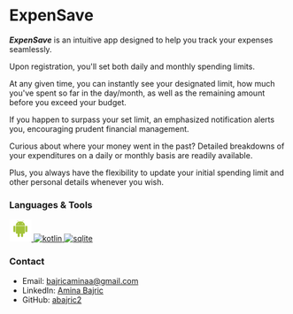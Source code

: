 # ExpenSave
***ExpenSave*** is an intuitive app designed to help you track your expenses seamlessly. 

Upon registration, you'll set both daily and monthly spending limits. 

At any given time, you can instantly see your designated limit, how much you've spent so far in the day/month, as well as the remaining amount before you exceed your budget. 

If you happen to surpass your set limit, an emphasized notification alerts you, encouraging prudent financial management. 

Curious about where your money went in the past? Detailed breakdowns of your expenditures on a daily or monthly basis are readily available. 

Plus, you always have the flexibility to update your initial spending limit and other personal details whenever you wish.
### Languages & Tools
<p align="left"> <a href="https://developer.android.com" target="_blank" rel="noreferrer"> <img src="https://raw.githubusercontent.com/devicons/devicon/master/icons/android/android-original-wordmark.svg" alt="android" width="40" height="40"/> </a> <a href="https://kotlinlang.org" target="_blank" rel="noreferrer"> <img src="https://www.vectorlogo.zone/logos/kotlinlang/kotlinlang-icon.svg" alt="kotlin" width="40" height="40"/> </a> <a href="https://www.sqlite.org/" target="_blank" rel="noreferrer"> <img src="https://www.vectorlogo.zone/logos/sqlite/sqlite-icon.svg" alt="sqlite" width="40" height="40"/> </a> </p>

### Contact
- Email: [bajricaminaa@gmail.com](mailto:bajricaminaa@gmail.com)
- LinkedIn: [Amina Bajric](https://www.linkedin.com/in/amina-bajric-b75619291/)
- GitHub: [abajric2](https://github.com/abajric2/)






